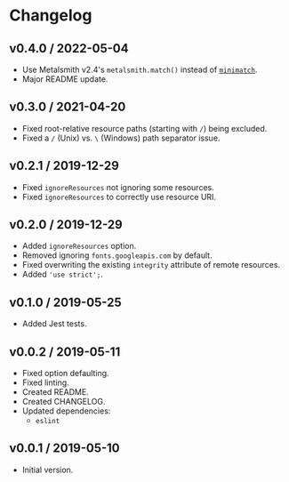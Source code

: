 # Changelog

## v0.4.0 / 2022-05-04

- Use Metalsmith v2.4's `metalsmith.match()` instead of [`minimatch`](https://www.npmjs.com/package/minimatch).
- Major README update.

## v0.3.0 / 2021-04-20

- Fixed root-relative resource paths (starting with `` / ``) being excluded.
- Fixed a `` / `` (Unix) vs. `` \ `` (Windows) path separator issue.

## v0.2.1 / 2019-12-29

- Fixed `ignoreResources` not ignoring some resources.
- Fixed `ignoreResources` to correctly use resource URI.

## v0.2.0 / 2019-12-29

- Added `ignoreResources` option.
- Removed ignoring `fonts.googleapis.com` by default.
- Fixed overwriting the existing `integrity` attribute of remote resources.
- Added `'use strict';`.

## v0.1.0 / 2019-05-25

- Added Jest tests.

## v0.0.2 / 2019-05-11

- Fixed option defaulting.
- Fixed linting.
- Created README.
- Created CHANGELOG.
- Updated dependencies:
  - `eslint`

## v0.0.1 / 2019-05-10

- Initial version.
